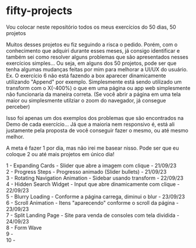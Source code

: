 # fifty-projects

Vou colocar neste repositório todos os meus exercícios do 50 dias, 50 projetos

Muitos desses projetos eu fiz seguindo a risca o pedido. Porém, com o conhecimento que adquiri durante esses meses, já consigo identificar e também sei como resolver alguns problemas que são apresentados nesses exercícios simples... Ou seja, em alguns dos 50 projetos, pode ser que tenha algumas mudanças feitas por mim para melhorar a UI/UX do usuário. Ex. O exercício 6 não está fazendo a box aparecer dinamicamente utilizando "Append" por exemplo. Simplesmente está sendo utilizado um transform com o X(-400%) o que em uma página ou app web simplesmente não funcionaria da maneira correta. (Se você abrir a página em uma tela maior ou simplesmente utilziar o zoom do navegador, já consegue perceber)

Isso foi apenas um dos exemplos dos problemas que são encontrados na Demo de cada exercício... Já que a maioria nem responsivo é, está ali justamente pela proposta de você conseguir fazer o mesmo, ou até mesmo melhor.

A meta é fazer 1 por dia, mas não irei me basear nisso. Pode ser que eu coloque 2 ou até mais projetos em único dia!

1 - Expanding Cards - Slider que abre a imagem com clique - 21/09/23 <br>
2 - Progress Steps - Progresso animado (Slider bullets) - 21/09/23 <br>
3 - Rotating Navigation Animation - Sidebar usando transform - 22/09/23 <br>
4 - Hidden Search Widget - Input que abre dinamicamente com clique - 22/09/23 <br>
5 - Blurry Loading - Conforme a página carrega, diminui o blur - 23/09/23 <br>
6 - Scroll Animation - Itens "aparecendo" conforme o scroll da página - 23/09/23 <br>
7 - Split Landing Page - Site para venda de consoles com tela dividida - 24/09/23 <br>
8 - Form Wave <br>
9 - <br>
10 -<br>

